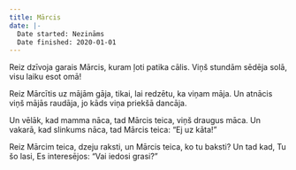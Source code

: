 ```yaml
---
title: Mārcis
date: |-
  Date started: Nezināms
  Date finished: 2020-01-01
---
```

Reiz dzīvoja garais Mārcis,
kuram ļoti patika cālis.
Viņš stundām sēdēja solā,
visu laiku esot omā!

Reiz Mārcītis uz mājām gāja,
tikai, lai redzētu, ka viņam māja.
Un atnācis viņš mājās raudāja,
jo kāds viņa priekšā dancāja.

Un vēlāk, kad mamma nāca,
tad Mārcis teica, viņš draugus māca.
Un vakarā, kad slinkums nāca,
tad Mārcis teica: “Ej uz kāta!”

Reiz Mārcim teica, dzeju raksti,
un Mārcis teica, ko tu baksti?
Un tad kad, Tu šo lasi,
Es interesējos: “Vai iedosi grasi?”